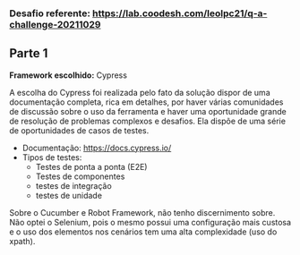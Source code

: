 
### Desafio referente: https://lab.coodesh.com/leolpc21/q-a-challenge-20211029

## Parte 1

**Framework escolhido:** Cypress

A escolha do Cypress foi realizada pelo fato da solução dispor de uma documentação completa, rica em detalhes, por haver várias comunidades de discussão sobre o uso da ferramenta e haver uma oportunidade grande de resolução de problemas complexos e desafios. Ela dispõe de uma série de oportunidades de casos de testes.

- Documentação: https://docs.cypress.io/
- Tipos de testes: 
  - Testes de ponta a ponta (E2E)
  - Testes de componentes
  - testes de integração
  - testes de unidade

Sobre o Cucumber e Robot Framework, não tenho discernimento sobre. Não optei o Selenium, pois o mesmo possui uma configuração mais custosa e o uso dos elementos nos cenários tem uma alta complexidade (uso do xpath).